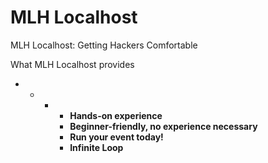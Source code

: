 # MLH Localhost

MLH Localhost: Getting Hackers Comfortable

What MLH Localhost provides  




* * * * **Hands-on experience**
      * **Beginner-friendly, no experience necessary**
      * **Run your event today!**
      * **Infinite Loop**

